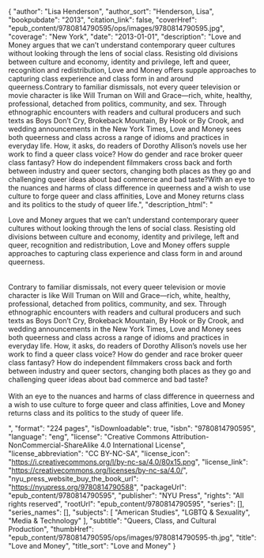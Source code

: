 {
  "author": "Lisa Henderson",
  "author_sort": "Henderson, Lisa",
  "bookpubdate": "2013",
  "citation_link": false,
  "coverHref": "epub_content/9780814790595/ops/images/9780814790595.jpg",
  "coverage": "New York",
  "date": "2013-01-01",
  "description": "Love and Money argues that we can’t understand contemporary  queer cultures without looking through the lens of social class.  Resisting old divisions between culture and economy, identity and  privilege, left and queer, recognition and redistribution, Love and Money offers supple approaches to capturing class experience and class form in and around queerness.Contrary to familiar dismissals, not every queer television or movie character is like Will Truman on Will and Grace—rich,  white, healthy, professional, detached from politics, community, and  sex. Through ethnographic encounters with readers and cultural producers  and such texts as Boys Don’t Cry, Brokeback Mountain, By Hook or By Crook, and wedding announcements in the New York Times, Love and Money sees  both queerness and class across a range of idioms and practices in  everyday life. How, it asks, do readers of Dorothy Allison’s novels use  her work to find a queer class voice? How do gender and race broker  queer class fantasy? How do independent filmmakers cross back and forth  between industry and queer sectors, changing both places as they go and  challenging queer ideas about bad commerce and bad taste?With  an eye to the nuances and harms of class difference in queerness and a  wish to use culture to forge queer and class affinities, Love and Money  returns class and its politics to the study of queer life.",
  "description_html": "<p>Love and Money argues that we can’t understand contemporary  queer cultures without looking through the lens of social class.  Resisting old divisions between culture and economy, identity and  privilege, left and queer, recognition and redistribution, Love and Money offers supple approaches to capturing class experience and class form in and around queerness.<br><br><br>Contrary to familiar dismissals, not every queer television or movie character is like Will Truman on Will and Grace—rich,  white, healthy, professional, detached from politics, community, and  sex. Through ethnographic encounters with readers and cultural producers  and such texts as Boys Don’t Cry, Brokeback Mountain, By Hook or By Crook, and wedding announcements in the New York Times, Love and Money sees  both queerness and class across a range of idioms and practices in  everyday life. How, it asks, do readers of Dorothy Allison’s novels use  her work to find a queer class voice? How do gender and race broker  queer class fantasy? How do independent filmmakers cross back and forth  between industry and queer sectors, changing both places as they go and  challenging queer ideas about bad commerce and bad taste?<br><br>With  an eye to the nuances and harms of class difference in queerness and a  wish to use culture to forge queer and class affinities, Love and Money  returns class and its politics to the study of queer life.</p>",
  "format": "224 pages",
  "isDownloadable": true,
  "isbn": "9780814790595",
  "language": "eng",
  "license": "Creative Commons Attribution-NonCommercial-ShareAlike 4.0 International License",
  "license_abbreviation": "CC BY-NC-SA",
  "license_icon": "https://i.creativecommons.org/l/by-nc-sa/4.0/80x15.png",
  "license_link": "https://creativecommons.org/licenses/by-nc-sa/4.0/",
  "nyu_press_website_buy_the_book_url": "https://nyupress.org/9780814790588",
  "packageUrl": "epub_content/9780814790595",
  "publisher": "NYU Press",
  "rights": "All rights reserved",
  "rootUrl": "epub_content/9780814790595",
  "series": [],
  "series_names": [],
  "subjects": [
    "American Studies",
    "LGBTQ & Sexuality",
    "Media & Technology"
  ],
  "subtitle": "Queers, Class, and Cultural Production",
  "thumbHref": "epub_content/9780814790595/ops/images/9780814790595-th.jpg",
  "title": "Love and Money",
  "title_sort": "Love and Money"
}
